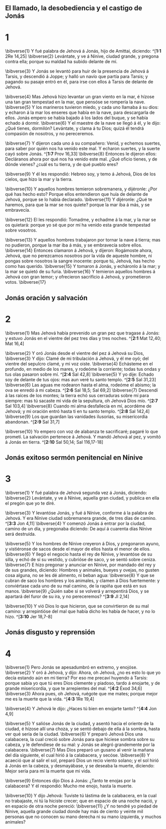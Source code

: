 ## El llamado, la desobediencia y el castigo de Jonás
# 1 
\bibverse{1} Y fué palabra de Jehová á Jonás, hijo de Amittai, diciendo: ^[**1:1** 2Re 14,25] \bibverse{2} Levántate, y ve á Nínive, ciudad grande, y pregona contra ella; porque su maldad ha subido delante de mí. 


\bibverse{3} Y Jonás se levantó para huir de la presencia de Jehová á Tarsis, y descendió á Joppe; y halló un navío que partía para Tarsis; y pagando su pasaje entró en él, para irse con ellos á Tarsis de delante de Jehová. 

\bibverse{4} Mas Jehová hizo levantar un gran viento en la mar, é hízose una tan gran tempestad en la mar, que pensóse se rompería la nave. \bibverse{5} Y los marineros tuvieron miedo, y cada uno llamaba á su dios: y echaron á la mar los enseres que había en la nave, para descargarla de ellos. Jonás empero se había bajado á los lados del buque, y se había echado á dormir. \bibverse{6} Y el maestre de la nave se llegó á él, y le dijo: ¿Qué tienes, dormilón? Levántate, y clama á tu Dios; quizá él tendrá compasión de nosotros, y no pereceremos. 

\bibverse{7} Y dijeron cada uno á su compañero: Venid, y echemos suertes, para saber por quién nos ha venido este mal. Y echaron suertes, y la suerte cayó sobre Jonás. ^[**1:7** Prov 16,33] \bibverse{8} Entonces le dijeron ellos: Decláranos ahora por qué nos ha venido este mal. ¿Qué oficio tienes, y de dónde vienes? ¿cuál es tu tierra, y de qué pueblo eres? 


\bibverse{9} Y él les respondió: Hebreo soy, y temo á Jehová, Dios de los cielos, que hizo la mar y la tierra. 

\bibverse{10} Y aquellos hombres temieron sobremanera, y dijéronle: ¿Por qué has hecho esto? Porque ellos entendieron que huía de delante de Jehová, porque se lo había declarado. \bibverse{11} Y dijéronle: ¿Qué te haremos, para que la mar se nos quiete? porque la mar iba á más, y se embravecía. 

\bibverse{12} El les respondió: Tomadme, y echadme á la mar, y la mar se os quietará: porque yo sé que por mí ha venido esta grande tempestad sobre vosotros. 

\bibverse{13} Y aquellos hombres trabajaron por tornar la nave á tierra; mas no pudieron, porque la mar iba á más, y se embravecía sobre ellos. \bibverse{14} Entonces clamaron á Jehová, y dijeron: Rogámoste ahora, Jehová, que no perezcamos nosotros por la vida de aqueste hombre, ni pongas sobre nosotros la sangre inocente: porque tú, Jehová, has hecho como has querido. \bibverse{15} Y tomaron á Jonás, y echáronlo á la mar; y la mar se quietó de su furia. \bibverse{16} Y temieron aquellos hombres á Jehová con gran temor; y ofrecieron sacrificio á Jehová, y prometieron votos. \bibverse{17} 

## Jonás oración y salvación
# 2 
\bibverse{1} Mas Jehová había prevenido un gran pez que tragase á Jonás: y estuvo Jonás en el vientre del pez tres días y tres noches. ^[**2:1** Mat 12,40; Mat 16,4] 


\bibverse{2} Y oró Jonás desde el vientre del pez á Jehová su Dios, \bibverse{3} Y dijo: Clamé de mi tribulación á Jehová, y él me oyó; del vientre del sepulcro clamé, y mi voz oiste. \bibverse{4} Echásteme en el profundo, en medio de los mares, y rodeóme la corriente; todas tus ondas y tus olas pasaron sobre mí. ^[**2:4** Sal 42,8] \bibverse{5} Y yo dije: Echado soy de delante de tus ojos: mas aun veré tu santo templo. ^[**2:5** Sal 31,23] \bibverse{6} Las aguas me rodearon hasta el alma, rodeóme el abismo; la ova se enredó á mi cabeza. ^[**2:6** Sal 18,5; Sal 69,2] \bibverse{7} Descendí á las raíces de los montes; la tierra echó sus cerraduras sobre mí para siempre: mas tú sacaste mi vida de la sepultura, oh Jehová Dios mío. ^[**2:7** Sal 103,4] \bibverse{8} Cuando mi alma desfallecía en mí, acordéme de Jehová; y mi oración entró hasta ti en tu santo templo. ^[**2:8** Sal 142,4] \bibverse{9} Los que guardan las vanidades ilusorias, su misericordia abandonan. ^[**2:9** Sal 31,7] 
     

\bibverse{10} Yo empero con voz de alabanza te sacrificaré; pagaré lo que prometí. La salvación pertenece á Jehová. Y mandó Jehová al pez, y vomitó á Jonás en tierra. ^[**2:10** Sal 50,14; Sal 116,17-18] 
 

## Jonás exitoso sermón penitencial en Nínive
# 3 
\bibverse{1} Y fué palabra de Jehová segunda vez á Jonás, diciendo: \bibverse{2} Levántate, y ve á Nínive, aquella gran ciudad, y publica en ella el pregón que yo te diré. 

\bibverse{3} Y levantóse Jonás, y fué á Nínive, conforme á la palabra de Jehová. Y era Nínive ciudad sobremanera grande, de tres días de camino. ^[**3:3** Jon 4,11] \bibverse{4} Y comenzó Jonás á entrar por la ciudad, camino de un día, y pregonaba diciendo: De aquí á cuarenta días Nínive será destruída. 


\bibverse{5} Y los hombres de Nínive creyeron á Dios, y pregonaron ayuno, y vistiéronse de sacos desde el mayor de ellos hasta el menor de ellos. \bibverse{6} Y llegó el negocio hasta el rey de Nínive, y levantóse de su silla, y echó de sí su vestido, y cubrióse de saco, y se sentó sobre ceniza. \bibverse{7} E hizo pregonar y anunciar en Nínive, por mandado del rey y de sus grandes, diciendo: Hombres y animales, bueyes y ovejas, no gusten cosa alguna, no se les dé alimento, ni beban agua: \bibverse{8} Y que se cubran de saco los hombres y los animales, y clamen á Dios fuertemente: y conviértase cada uno de su mal camino, de la rapiña que está en sus manos. \bibverse{9} ¿Quién sabe si se volverá y arrepentirá Dios, y se apartará del furor de su ira, y no pereceremos? ^[**3:9** Jl 2,14] 


\bibverse{10} Y vió Dios lo que hicieron, que se convirtieron de su mal camino: y arrepintióse del mal que había dicho les había de hacer, y no lo hizo. ^[**3:10** Jer 18,7-8] 
 

## Jonás disgusto y reprensión
# 4 
\bibverse{1} Pero Jonás se apesadumbró en extremo, y enojóse. \bibverse{2} Y oró á Jehová, y dijo: Ahora, oh Jehová, ¿no es esto lo que yo decía estando aún en mi tierra? Por eso me precaví huyendo á Tarsis: porque sabía yo que tú eres Dios clemente y piadoso, tardo á enojarte, y de grande misericordia, y que te arrepientes del mal. ^[**4:2** Éxod 34,6] \bibverse{3} Ahora pues, oh Jehová, ruégote que me mates; porque mejor me es la muerte que la vida. ^[**4:3** 1Re 19,4] 
 

\bibverse{4} Y Jehová le dijo: ¿Haces tú bien en enojarte tanto? ^[**4:4** Jon 4,9] 


\bibverse{5} Y salióse Jonás de la ciudad, y asentó hacia el oriente de la ciudad, é hízose allí una choza, y se sentó debajo de ella á la sombra, hasta ver qué sería de la ciudad. \bibverse{6} Y preparó Jehová Dios una calabacera, la cual creció sobre Jonás para que hiciese sombra sobre su cabeza, y le defendiese de su mal: y Jonás se alegró grandemente por la calabacera. \bibverse{7} Mas Dios preparó un gusano al venir la mañana del día siguiente, el cual hirió á la calabacera, y secóse. \bibverse{8} Y acaeció que al salir el sol, preparó Dios un recio viento solano; y el sol hirió á Jonás en la cabeza, y desmayábase, y se deseaba la muerte, diciendo: Mejor sería para mí la muerte que mi vida. 

\bibverse{9} Entonces dijo Dios á Jonás: ¿Tanto te enojas por la calabacera? Y él respondió: Mucho me enojo, hasta la muerte. 

\bibverse{10} Y dijo Jehová: Tuviste tú lástima de la calabacera, en la cual no trabajaste, ni tú la hiciste crecer; que en espacio de una noche nació, y en espacio de otra noche pereció: \bibverse{11} ¿Y no tendré yo piedad de Nínive, aquella grande ciudad donde hay más de ciento y veinte mil personas que no conocen su mano derecha ni su mano izquierda, y muchos animales? 